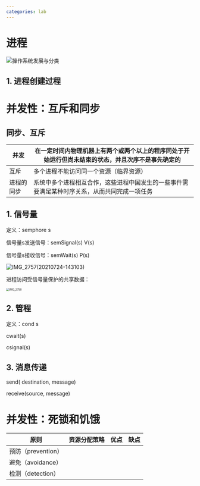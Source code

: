 ```yaml
---
categories: lab
---
```




# 进程

![操作系统发展与分类](https://gitee.com/destiny0118/picgo/raw/master/20210729152634.png)

## 1. 进程创建过程

# 并发性：互斥和同步

## 同步、互斥

| 并发       | 在一定时间内物理机器上有两个或两个以上的程序同处于开始运行但尚未结束的状态，并且次序不是事先确定的 |
| ---------- | ------------------------------------------------------------ |
| 互斥       | 多个进程不能访问同一个资源（临界资源）                       |
| 进程的同步 | 系统中多个进程相互合作，这些进程中国发生的一些事件需要满足某种时序关系，从而共同完成一项任务 |



## 1. 信号量

定义：semphore s

信号量s发送信号：semSignal(s)  V(s)

信号量s接收信号：semWait(s)    P(s)

![IMG_2757(20210724-143103)](https://gitee.com/destiny0118/picgo/raw/master/20210724144342.PNG)

进程访问受信号量保护的共享数据：

<img src="https://gitee.com/destiny0118/picgo/raw/master/20210724144348.PNG" alt="IMG_2758" style="zoom:50%;" />

## 2. 管程

定义：cond s

cwait(s)

csignal(s)

## 3. 消息传递

send( destination, message)

receive(source, message)

# 并发性：死锁和饥饿

| 原则               | 资源分配策略 | 优点 | 缺点 |
| ------------------ | ------------ | ---- | ---- |
| 预防（prevention） |              |      |      |
| 避免（avoidance）  |              |      |      |
| 检测（detection）  |              |      |      |

